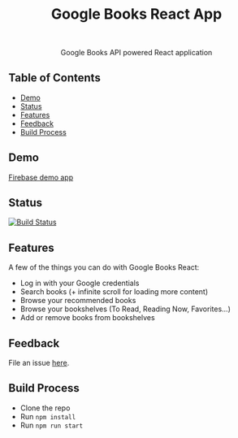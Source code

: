 <h1 align="center"> Google Books React App </h1> <br>

<p align="center">
  Google Books API powered React application
</p>

## Table of Contents

- [Demo](#demo)
- [Status](#status)
- [Features](#features)
- [Feedback](#feedback)
- [Build Process](#build-process)

## Demo

[Firebase demo app](https://books-react.firebaseapp.com/)

## Status

[![Build Status](https://travis-ci.org/jamzi/google-books-react.svg?branch=master)](https://travis-ci.org/jamzi/google-books-react)


## Features

A few of the things you can do with Google Books React:

* Log in with your Google credentials
* Search books (+ infinite scroll for loading more content)
* Browse your recommended books
* Browse your bookshelves (To Read, Reading Now, Favorites...)
* Add or remove books from bookshelves

## Feedback
File an issue [here](https://github.com/jamzi/google-books-react/issues/new).

## Build Process

- Clone the repo
- Run `npm install`
- Run `npm run start`
